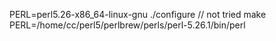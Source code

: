 PERL=perl5.26-x86_64-linux-gnu ./configure // not tried
make PERL=/home/cc/perl5/perlbrew/perls/perl-5.26.1/bin/perl
